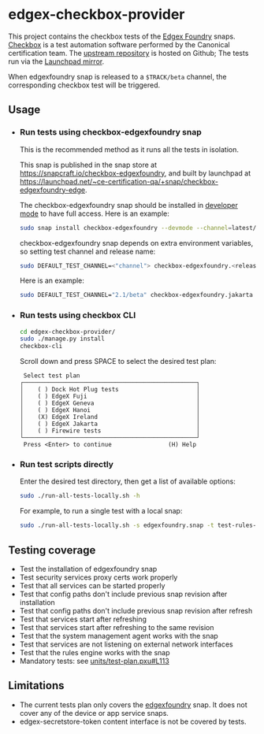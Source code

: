 # edgex-checkbox-provider


This project contains the checkbox tests of the [Edgex Foundry](https://docs.edgexfoundry.org/) snaps.
[Checkbox](https://checkbox.readthedocs.io/en/latest/) is a test automation software performed by the Canonical certification team. 
The [upstream repository](https://github.com/canonical/edgex-checkbox-provider) is hosted on Github; 
The tests run via the [Launchpad mirror](https://code.launchpad.net/checkbox-provider-edgex).

When edgexfoundry snap is released to a `$TRACK/beta` channel, the corresponding checkbox test will be triggered. 

## Usage
- ### Run tests using checkbox-edgexfoundry snap
    This is the recommended method as it runs all the tests in isolation.

    This snap is published in the snap store at https://snapcraft.io/checkbox-edgexfoundry, 
and built by launchpad at https://launchpad.net/~ce-certification-qa/+snap/checkbox-edgexfoundry-edge.

    The checkbox-edgexfoundry snap should be installed in [developer mode](https://snapcraft.io/docs/install-modes#heading--developer) to have full access. 
    Here is an example:
    ```bash
    sudo snap install checkbox-edgexfoundry --devmode --channel=latest/edge
    ```
    checkbox-edgexfoundry snap depends on extra environment variables, so setting test channel and release name:
    ```bash
    sudo DEFAULT_TEST_CHANNEL=<"channel"> checkbox-edgexfoundry.<release name>
    ```
    Here is an example:
    ```bash
    sudo DEFAULT_TEST_CHANNEL="2.1/beta" checkbox-edgexfoundry.jakarta

    ```
- ### Run tests using checkbox CLI
  ```bash
  cd edgex-checkbox-provider/
  sudo ./manage.py install
  checkbox-cli
  ```
  Scroll down and press SPACE to select the desired test plan:
  ```
   Select test plan
  ┌─────────────────────────────────────────────────┐
  │    ( ) Dock Hot Plug tests                      │
  │    ( ) EdgeX Fuji                               │
  │    ( ) EdgeX Geneva                             │
  │    ( ) EdgeX Hanoi                              │
  │    (X) EdgeX Ireland                            │
  │    ( ) EdgeX Jakarta                            │
  │    ( ) Firewire tests                           │
  └─────────────────────────────────────────────────┘
   Press <Enter> to continue                (H) Help
  ```

- ### Run test scripts directly

  Enter the desired test directory, then get a list of available options:

  ```bash
  sudo ./run-all-tests-locally.sh -h
  ```
  For example, to run a single test with a local snap:

  ```bash
  sudo ./run-all-tests-locally.sh -s edgexfoundry.snap -t test-rules-engine.sh
  ```

## Testing coverage
- Test the installation of edgexfoundry snap
- Test security services proxy certs work properly
- Test that all services can be started properly
- Test that config paths don't include previous snap revision after installation
- Test that config paths don't include previous snap revision after refresh
- Test that services start after refreshing
- Test that services start after refreshing to the same revision
- Test that the system management agent works with the snap
- Test that services are not listening on external network interfaces
- Test that the rules engine works with the snap
- Mandatory tests: see [units/test-plan.pxu#L113](./units/test-plan.pxu#L113)

## Limitations
- The current tests plan only covers the [edgexfoundry](https://snapcraft.io/edgexfoundry) snap. It does not cover any of the device or app service snaps.
- edgex-secretstore-token content interface is not be covered by tests.

